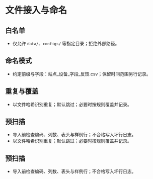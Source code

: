 # 文件接入与命名

## 白名单

- 仅允许 `data/`、`configs/` 等指定目录；拒绝外部路径。

## 命名模式

- 约定前缀与字段：站点_设备_字段_反馈.csv；保留时间范围另行记录。

## 重复与覆盖

- 以文件哈希识别重复；默认跳过；必要时按规则覆盖并记录。

## 预扫描

- 导入前检查编码、列数、表头与样例行；不合格写入坏行日志。
- 以文件哈希识别重复；默认跳过；必要时按规则覆盖并记录。

## 预扫描

- 导入前检查编码、列数、表头与样例行；不合格写入坏行日志。
